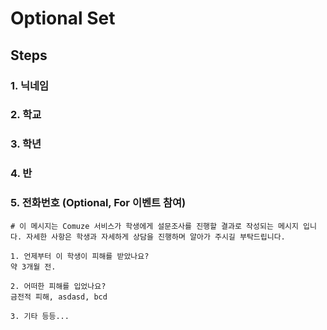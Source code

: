 # Optional Set

## Steps

### 1. 닉네임

### 2. 학교

### 3. 학년

### 4. 반

### 5. 전화번호 (Optional, For 이벤트 참여)

```
# 이 메시지는 Comuze 서비스가 학생에게 설문조사를 진행할 결과로 작성되는 메시지 입니다. 자세한 사항은 학생과 자세하게 상담을 진행하며 알아가 주시길 부탁드립니다.

1. 언제부터 이 학생이 피해를 받았나요?
약 3개월 전.

2. 어떠한 피해를 입었나요?
금전적 피해, asdasd, bcd

3. 기타 등등...
```
